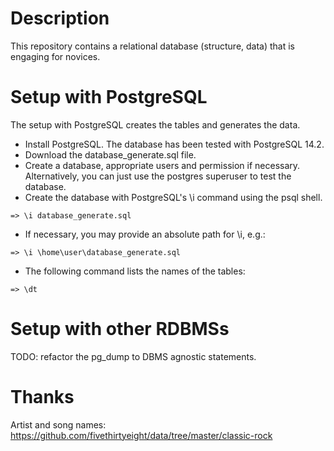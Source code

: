 # Description

This repository contains a relational database (structure, data) that is engaging for novices.

# Setup with PostgreSQL

The setup with PostgreSQL creates the tables and generates the data.

- Install PostgreSQL. The database has been tested with PostgreSQL 14.2.
- Download the database_generate.sql file.
- Create a database, appropriate users and permission if necessary. Alternatively, you can just use the postgres superuser to test the database.
- Create the database with PostgreSQL's \i command using the psql shell.

`=> \i database_generate.sql`

- If necessary, you may provide an absolute path for \i, e.g.:

`=> \i \home\user\database_generate.sql`

- The following command lists the names of the tables:

`=> \dt`

# Setup with other RDBMSs

TODO: refactor the pg_dump to DBMS agnostic statements.

# Thanks

Artist and song names: https://github.com/fivethirtyeight/data/tree/master/classic-rock